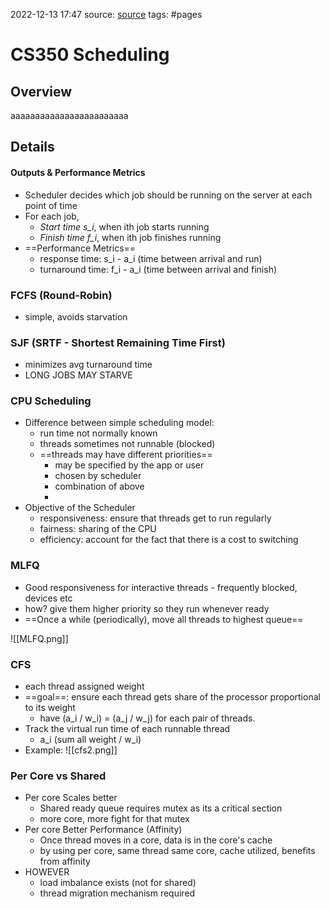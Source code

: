 2022-12-13 17:47
source: [source]()
tags: #pages


# CS350 Scheduling


## Overview
aaaaaaaaaaaaaaaaaaaaaaaa

## Details

#### Outputs & Performance Metrics

- Scheduler decides which job should be running on the server at each point of time
- For each job,
	- *Start time s_i*, when ith job starts running
	- *Finish time f_i*, when ith job finishes running
- ==Performance Metrics==
	- response time: s_i - a_i (time between arrival and run)
	- turnaround time: f_i - a_i (time between arrival and finish)

### FCFS (Round-Robin)
- simple, avoids starvation


### SJF (SRTF - Shortest Remaining Time First)
- minimizes avg turnaround time
- LONG JOBS MAY STARVE


### CPU Scheduling
- Difference between simple scheduling model:
	- run time not normally known
	- threads sometimes not runnable (blocked)
	- ==threads may have different priorities==
		- may be specified by the app or user
		- chosen by scheduler
		- combination of above
		- 
- Objective of the Scheduler
	- responsiveness: ensure that threads get to run regularly
	- fairness: sharing of the CPU
	- efficiency: account for the fact that there is a cost to switching

### MLFQ
- Good responsiveness for interactive threads - frequently blocked, devices etc
- how? give them higher priority so they run whenever ready
- ==Once a while (periodically), move all threads to highest queue==

![[MLFQ.png]]

### CFS
- each thread assigned weight 
- ==goal==: ensure each thread gets share of the processor proportional to its weight
	- have (a_i / w_i) = (a_j / w_j) for each pair of threads.
- Track the virtual run time of each runnable thread
	- a_i (sum all weight / w_i)
- Example:
![[cfs2.png]]

### Per Core vs Shared

- Per core Scales better
	- Shared ready queue requires mutex as its a critical section
	- more core, more fight for that mutex
- Per core Better Performance (Affinity)
	- Once thread moves in a core, data is in the core's cache
	- by using per core, same thread same core, cache utilized, benefits from affinity
- HOWEVER
	- load imbalance exists (not for shared)
	- thread migration mechanism required

